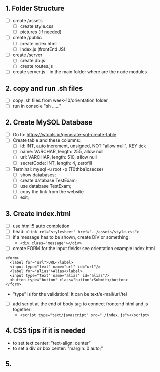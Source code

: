 ## 1. Folder Structure
* [ ] create /assets 
  * [ ] create style.css
  * [ ] pictures (if needed) 
* [ ] create /public
  * [ ] create index.html 
  * [ ] index.js (frontEnd JS)
* [ ] create /server 
  * [ ] create db.js
  * [ ] create routes.js
* [ ] create server.js - in the main folder where are the node modules

## 2. copy and run .sh files
* [ ] copy .sh files from week-10/orientation folder
* [ ] run in console "sh ......"

## 2. Create MySQL Database
* [ ] Go to: https://wtools.io/generate-sql-create-table
* [ ] Create table and these columns:
  * [ ] id: INT, auto increment, unsigned, NOT "allow null", KEY tick
  * [ ] name: VARCHAR, length: 255, allow null
  * [ ] url: VARCHAR, length: 510, allow null
  * [ ] secretCode: INT, length: 4, zerofill
* [ ] Terminal: mysql -u root -p (T0thba1csecse)
  * [ ] show databases;
  * [ ] create database TestExam;
  * [ ] use database TestExam;
  * [ ] copy the link from the website
  * [ ] exit;

## 3. Create index.html
* [ ] use html:5 auto completion
* [ ] head: `<link rel="stylesheet" href="../assets/style.css">`
* [ ] if a message has to be shown, create DIV or something: 
  * `<div class="message"></div>`
* [ ] create FORM for the input fields:
see orientation example index.html
```
<form>
  <label for="url">URL</label>
  <input type="text" name="url" id="url"/>
  <label for="alias">Alias</label>
  <input type="text" name="alias" id="alias"/>
  <button type="button" class="button">Submit</button>
</form>
```
  * "type" is for the validation!! It can be text/e-mail/url/tel
* [ ] add script at the end of body tag to connect frontend html and js together: 
  * `<script type="text/javascript" src="./index.js"></script>`

## 4. CSS tips if it is needed
* to set text center: "text-align: center"
* to set a div or box center: "margin: 0 auto;"

## 5. 